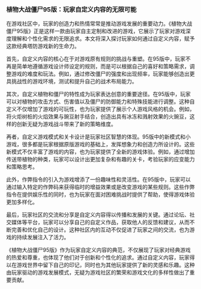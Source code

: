 ### 植物大战僵尸95版：玩家自定义内容的无限可能

在游戏社区中，玩家的创造力和热情常常是推动游戏发展的重要动力。《植物大战僵尸95版》正是这样一款由玩家自主定制和改进的游戏，它展示了玩家对游戏深度理解和个性化需求的无限追求。本文将深入探讨玩家如何通过自定义内容，赋予这款经典塔防游戏新的生命力。

首先，自定义内容的核心在于对游戏原有规则的挑战与重塑。在95版中，玩家不再是简单地遵循游戏设计师设定的规则，而是可以根据自己的喜好和策略需求，调整游戏的难度和玩法。例如，通过修改僵尸的强度和出现频率，玩家能够创造出更具挑战性的游戏环境，测试和提升自己的战术布局能力。

其次，自定义植物和僵尸的特性成为玩家表达创意的重要途径。在95版中，玩家可以对植物的攻击方式、伤害值以及僵尸的防御能力和特殊技能进行调整。这种自定义不仅增加了游戏的可玩性，也为玩家提供了展示个人游戏风格的机会。例如，将火炬树桩的火焰效果与豌豆射手结合，创造出具有冰冻和溅射效果的火豌豆，这样的创新无疑为游戏战斗带来了新的策略维度。

再者，自定义游戏模式和关卡设计是玩家社区智慧的体现。95版中的新模式和小游戏，很多都是玩家根据原版游戏的基础上，发挥想象力和创造力所设计的。这些新模式不仅丰富了游戏的内容，也为玩家提供了全新的游戏体验。例如，通过增加传送带植物的种类，玩家可以设计出更加复杂和有趣的关卡，考验玩家的应变能力和策略思考。

此外，作弊指令的引入为游戏增添了一份趣味性和灵活性。在95版中，玩家可以通过输入特定的作弊码来获得临时的增益效果或是改变游戏的某些规则。这些作弊指令在提供娱乐性的同时，也为玩家在面对困难挑战时提供了帮助，使得游戏体验更加多样化。

最后，玩家社区的交流和分享是自定义内容得以传播和发展的关键。通过论坛、社交媒体等平台，玩家可以分享自己的自定义作品，获取他人的反馈和建议，从而不断完善和优化自己的设计。这种社区内的互动不仅促进了玩家之间的交流，也为游戏的持续发展注入了活力。

《植物大战僵尸95版》作为玩家自定义内容的典范，不仅展现了玩家对经典游戏的热爱和尊重，也体现了他们对于创新和个性化的追求。通过自定义内容，玩家得以在游戏世界中留下自己的印记，同时也为其他玩家提供了新的灵感和乐趣。这种由玩家驱动的游戏发展模式，无疑为游戏社区的繁荣和游戏文化的多样性做出了重要贡献。